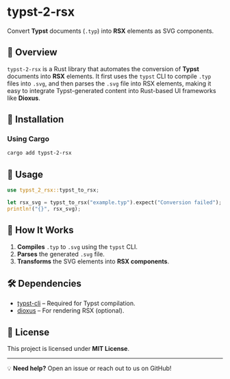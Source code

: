 # typst-2-rsx

Convert **Typst** documents (`.typ`) into **RSX** elements as SVG components.

## 📌 Overview

`typst-2-rsx` is a Rust library that automates the conversion of **Typst** documents into **RSX** elements. It first uses the `typst` CLI to compile `.typ` files into `.svg`, and then parses the `.svg` file into RSX elements, making it easy to integrate Typst-generated content into Rust-based UI frameworks like **Dioxus**.

## 🚀 Installation

### Using Cargo

```sh
cargo add typst-2-rsx
```

## 📖 Usage

```rust
use typst_2_rsx::typst_to_rsx;

let rsx_svg = typst_to_rsx("example.typ").expect("Conversion failed");
println!("{}", rsx_svg);
```

## 🔧 How It Works

1. **Compiles** `.typ` to `.svg` using the `typst` CLI.
2. **Parses** the generated `.svg` file.
3. **Transforms** the SVG elements into **RSX components**.

## 🛠 Dependencies

- [typst-cli](https://github.com/typst/typst) – Required for Typst compilation.
- [dioxus](https://dioxuslabs.com/) – For rendering RSX (optional).

## 📜 License

This project is licensed under **MIT License**.

---

💡 **Need help?** Open an issue or reach out to us on GitHub!
